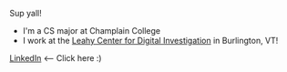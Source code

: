 Sup yall!

- I'm a CS major at Champlain College
- I work at the [Leahy Center for Digital Investigation](https://maps.app.goo.gl/xs7etrd3RVb2ctsA6) in Burlington, VT!

[LinkedIn](https://www.linkedin.com/in/ryan-j-buck/) <-- Click here :)
